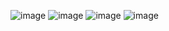 ![image](https://github.com/user-attachments/assets/fbba5b61-d145-4a87-8036-101287ad34a0)
![image](https://github.com/user-attachments/assets/deecdc4a-e972-4e14-954a-2802f24fa556)
![image](https://github.com/user-attachments/assets/00fdc27f-d6b5-4a9a-b6be-ac3b504136df)
![image](https://github.com/user-attachments/assets/00fc75af-d192-4834-b27e-a4fd73daf57a)
